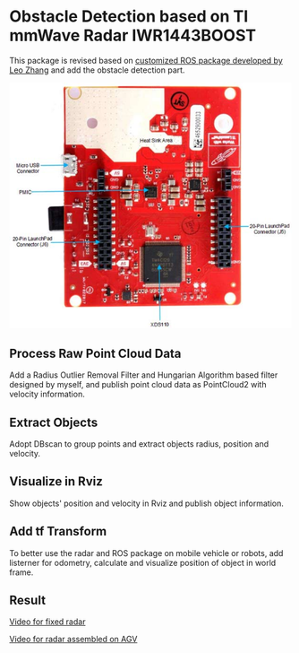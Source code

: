 # Obstacle Detection based on TI mmWave Radar IWR1443BOOST

This package is revised based on [customized ROS package developed by Leo Zhang](https://github.com/radar-lab/ti_mmwave_rospkg) and add the obstacle detection part.

![image](https://github.com/waterww/mmWave-Object-Detection-and-Visualization/blob/master/IWR1443BOOST_6.jpg)

## Process Raw Point Cloud Data

Add a Radius Outlier Removal Filter and Hungarian Algorithm based filter designed by myself, and publish point cloud data as PointCloud2 with velocity information.

## Extract Objects

Adopt DBscan to group points and extract objects radius, position and velocity.

## Visualize in Rviz

Show objects' position and velocity in Rviz and publish object information.

## Add tf Transform

To better use the radar and ROS package on mobile vehicle or robots, add listerner for odometry, calculate and visualize position of object in world frame.

## Result

[Video for fixed radar](https://1drv.ms/v/s!Ai9O9sZe1qg8jwgaK7Fe5u1Wq007)

[Video for radar assembled on AGV](https://1drv.ms/v/s!Ai9O9sZe1qg8jwcBq-QCXvkEBM5v)
